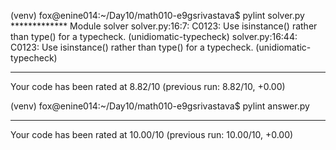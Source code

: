 (venv) fox@enine014:~/Day10/math010-e9gsrivastava$ pylint solver.py 
************* Module solver
solver.py:16:7: C0123: Use isinstance() rather than type() for a typecheck. (unidiomatic-typecheck)
solver.py:16:44: C0123: Use isinstance() rather than type() for a typecheck. (unidiomatic-typecheck)

------------------------------------------------------------------
Your code has been rated at 8.82/10 (previous run: 8.82/10, +0.00)

(venv) fox@enine014:~/Day10/math010-e9gsrivastava$ pylint answer.py 

--------------------------------------------------------------------
Your code has been rated at 10.00/10 (previous run: 10.00/10, +0.00)

